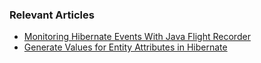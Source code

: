 ### Relevant Articles
- [Monitoring Hibernate Events With Java Flight Recorder](https://www.baeldung.com/java-flight-recorder-hibernate-events)
- [Generate Values for Entity Attributes in Hibernate](https://www.baeldung.com/java-hibernate-generate-entity-attributes)
